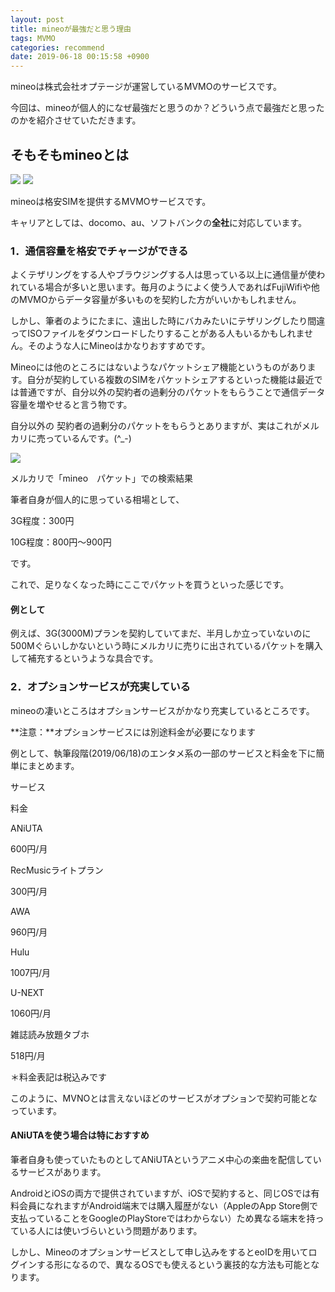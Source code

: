 ```yaml
---
layout: post
title: mineoが最強だと思う理由
tags: MVMO
categories: recommend
date: 2019-06-18 00:15:58 +0900
---
```


mineoは株式会社オプテージが運営しているMVMOのサービスです。

今回は、mineoが個人的になぜ最強だと思うのか？どういう点で最強だと思ったのかを紹介させていただきます。

そもそもmineoとは
-----------

[![](https://www28.a8.net/svt/bgt?aid=190614602377&wid=001&eno=01&mid=s00000015265001068000&mc=1)](https://px.a8.net/svt/ejp?a8mat=35HJ62+68GFUA+39SA+6CWQP) ![](https://www12.a8.net/0.gif?a8mat=35HJ62+68GFUA+39SA+6CWQP)  

mineoは格安SIMを提供するMVMOサービスです。

キャリアとしては、docomo、au、ソフトバンクの**全社**に対応しています。

### 1．通信容量を格安でチャージができる

よくテザリングをする人やブラウジングする人は思っている以上に通信量が使われている場合が多いと思います。毎月のようによく使う人であればFujiWifiや他のMVMOからデータ容量が多いものを契約した方がいいかもしれません。

しかし、筆者のようにたまに、遠出した時にバカみたいにテザリングしたり間違ってISOファイルをダウンロードしたりすることがある人もいるかもしれません。そのような人にMineoはかなりおすすめです。

Mineoには他のところにはないようなパケットシェア機能というものがあります。自分が契約している複数のSIMをパケットシェアするといった機能は最近では普通ですが、自分以外の契約者の過剰分のパケットをもらうことで通信データ容量を増やせると言う物です。

自分以外の 契約者の過剰分のパケットをもらうとありますが、実はこれがメルカリに売っているんです。(^_-)

![](../../../../images/myself/mineo/image.png)

メルカリで「mineo　パケット」での検索結果

筆者自身が個人的に思っている相場として、

3G程度：300円

10G程度：800円～900円

です。

これで、足りなくなった時にここでパケットを買うといった感じです。

#### 例として

例えば、3G(3000M)プランを契約していてまだ、半月しか立っていないのに500Mぐらいしかないという時にメルカリに売りに出されているパケットを購入して補充するというような具合です。

### 2．オプションサービスが充実している

mineoの凄いところはオプションサービスがかなり充実しているところです。

**注意：**オプションサービスには別途料金が必要になります

例として、執筆段階(2019/06/18)のエンタメ系の一部のサービスと料金を下に簡単にまとめます。

サービス

料金

ANiUTA

600円/月

RecMusicライトプラン

300円/月

AWA

960円/月

Hulu

1007円/月

U-NEXT

1060円/月

雑誌読み放題タブホ

518円/月

＊料金表記は税込みです

このように、MVNOとは言えないほどのサービスがオプションで契約可能となっています。

#### ANiUTAを使う場合は特におすすめ

筆者自身も使っていたものとしてANiUTAというアニメ中心の楽曲を配信しているサービスがあります。

AndroidとiOSの両方で提供されていますが、iOSで契約すると、同じOSでは有料会員になれますがAndroid端末では購入履歴がない（AppleのApp Store側で支払っていることをGoogleのPlayStoreではわからない）ため異なる端末を持っている人には使いづらいという問題があります。

しかし、Mineoのオプションサービスとして申し込みをするとeoIDを用いてログインする形になるので、異なるOSでも使えるという裏技的な方法も可能となります。